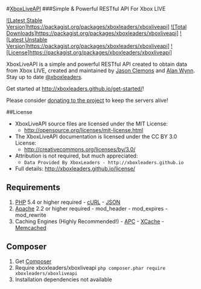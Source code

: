 #[XboxLiveAPI](http://xboxleaders.github.io)
###Simple & Powerful RESTful API For Xbox LIVE

[![Latest Stable Version]](https://poser.pugx.org/xboxleaders/xboxliveapi/v/stable.png)https://packagist.org/packages/xboxleaders/xboxliveapi] [![Total Downloads]](https://poser.pugx.org/xboxleaders/xboxliveapi/downloads.png)https://packagist.org/packages/xboxleaders/xboxliveapi] [![Latest Unstable Version]](https://poser.pugx.org/xboxleaders/xboxliveapi/v/unstable.png)https://packagist.org/packages/xboxleaders/xboxliveapi] [![License]](https://poser.pugx.org/xboxleaders/xboxliveapi/license.png)https://packagist.org/packages/xboxleaders/xboxliveapi] 

XboxLiveAPI is a simple and powerful RESTful API created to obtain data from Xbox LIVE, created and
maintained by [Jason Clemons](http://about.me/jasonclemons) and [Alan Wynn](http://twitter.com/djekl).
Stay up to date [@xboxleaders](http://twitter.com/xboxleaders).

Get started at http://xboxleaders.github.io/get-started/!

Please consider [donating to the project](https://www.paypal.com/cgi-bin/webscr?cmd=_s-xclick&hosted_button_id=6ZHLXELDHACX6) to keep the servers alive!

##License
- XboxLiveAPI source files are licensed under the MIT License:
  - http://opensource.org/licenses/mit-license.html
- The XboxLiveAPI documentation is licensed under the CC BY 3.0 License:
  - http://creativecommons.org/licenses/by/3.0/
- Attribution is not required, but much appreciated:
  - `Data Provided By XboxLeaders - http://xboxleaders.github.io`
- Full details: http://xboxleaders.github.io/license/

## Requirements
  1. [PHP](http://php.net/downloads.php) 5.4 or higher required
    - [cURL](http://php.net/curl)
    - [JSON](http://pecl.php.net/package/json)
  2. [Apache](http://httpd.apache.org) 2.2 or higher required
    - mod_header
    - mod_expires
    - mod_rewrite
  3. Caching Engines (Highly Recommended!)
    - [APC](http://pecl.php.net/package/apc)
    - [XCache](http://xcache.lighttpd.net)
    - [Memcached](http://memcached.org)

## Composer
  1. Get [Composer](http://getcomposer.org)
  2. Require xboxleaders/xboxliveapi `php composer.phar require xboxleaders/xboxliveapi`
  3. Installation dependencies not available
